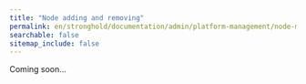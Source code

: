```yaml
---
title: "Node adding and removing"
permalink: en/stronghold/documentation/admin/platform-management/node-management/adding-node.html
searchable: false
sitemap_include: false
---
```


Coming soon...
